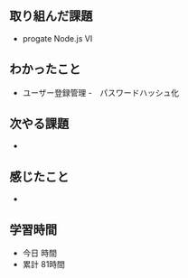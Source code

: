 ## 取り組んだ課題
- progate Node.js Ⅵ
## わかったこと
- ユーザー登録管理
-　パスワードハッシュ化
## 次やる課題
- 
## 感じたこと
- 
## 学習時間
- 今日 時間
- 累計 81時間
